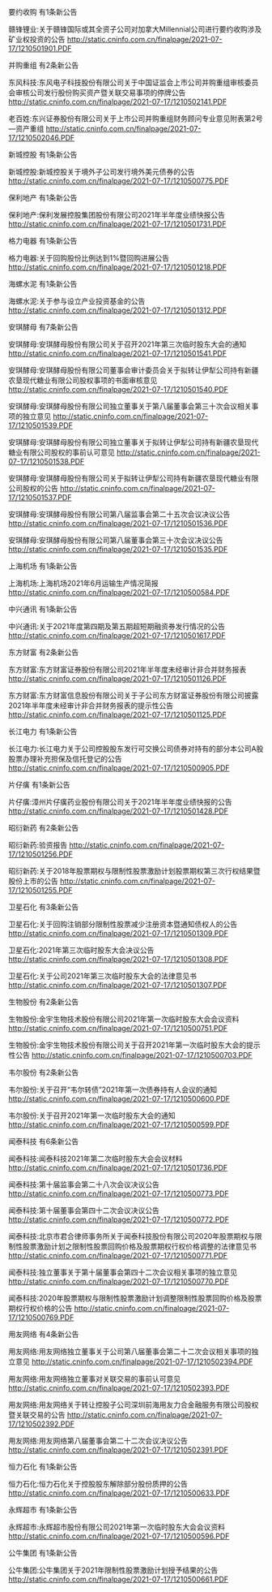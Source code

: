 要约收购 有1条新公告 

赣锋锂业:关于赣锋国际或其全资子公司对加拿大Millennial公司进行要约收购涉及矿业权投资的公告 http://static.cninfo.com.cn/finalpage/2021-07-17/1210501901.PDF 

并购重组 有2条新公告 

东风科技:东风电子科技股份有限公司关于中国证监会上市公司并购重组审核委员会审核公司发行股份购买资产暨关联交易事项的停牌公告 http://static.cninfo.com.cn/finalpage/2021-07-17/1210502141.PDF 

老百姓:东兴证券股份有限公司关于上市公司并购重组财务顾问专业意见附表第2号—资产重组 http://static.cninfo.com.cn/finalpage/2021-07-17/1210502046.PDF 

新城控股 有1条新公告 

新城控股:新城控股关于境外子公司发行境外美元债券的公告 http://static.cninfo.com.cn/finalpage/2021-07-17/1210500775.PDF 

保利地产 有1条新公告 

保利地产:保利发展控股集团股份有限公司2021年半年度业绩快报公告 http://static.cninfo.com.cn/finalpage/2021-07-17/1210501731.PDF 

格力电器 有1条新公告 

格力电器:关于回购股份比例达到1%暨回购进展公告 http://static.cninfo.com.cn/finalpage/2021-07-17/1210501218.PDF 

海螺水泥 有1条新公告 

海螺水泥:关于参与设立产业投资基金的公告 http://static.cninfo.com.cn/finalpage/2021-07-17/1210501312.PDF 

安琪酵母 有7条新公告 

安琪酵母:安琪酵母股份有限公司关于召开2021年第三次临时股东大会的通知 http://static.cninfo.com.cn/finalpage/2021-07-17/1210501541.PDF 

安琪酵母:安琪酵母股份有限公司董事会审计委员会关于拟转让伊犁公司持有新疆农垦现代糖业有限公司股权事项的书面审核意见 http://static.cninfo.com.cn/finalpage/2021-07-17/1210501540.PDF 

安琪酵母:安琪酵母股份有限公司独立董事关于第八届董事会第三十次会议相关事项的独立意见 http://static.cninfo.com.cn/finalpage/2021-07-17/1210501539.PDF 

安琪酵母:安琪酵母股份有限公司独立董事关于拟转让伊犁公司持有新疆农垦现代糖业有限公司股权的事前认可意见 http://static.cninfo.com.cn/finalpage/2021-07-17/1210501538.PDF 

安琪酵母:安琪酵母股份有限公司关于拟转让伊犁公司持有新疆农垦现代糖业有限公司股权的公告 http://static.cninfo.com.cn/finalpage/2021-07-17/1210501537.PDF 

安琪酵母:安琪酵母股份有限公司第八届监事会第二十五次会议决议公告 http://static.cninfo.com.cn/finalpage/2021-07-17/1210501536.PDF 

安琪酵母:安琪酵母股份有限公司第八届董事会第三十次会议决议公告 http://static.cninfo.com.cn/finalpage/2021-07-17/1210501535.PDF 

上海机场 有1条新公告 

上海机场:上海机场2021年6月运输生产情况简报 http://static.cninfo.com.cn/finalpage/2021-07-17/1210500584.PDF 

中兴通讯 有1条新公告 

中兴通讯:关于2021年度第四期及第五期超短期融资券发行情况的公告 http://static.cninfo.com.cn/finalpage/2021-07-17/1210501617.PDF 

东方财富 有2条新公告 

东方财富:东方财富证券股份有限公司2021年半年度未经审计非合并财务报表 http://static.cninfo.com.cn/finalpage/2021-07-17/1210501126.PDF 

东方财富:东方财富信息股份有限公司关于子公司东方财富证券股份有限公司披露2021年半年度未经审计非合并财务报表的提示性公告 http://static.cninfo.com.cn/finalpage/2021-07-17/1210501125.PDF 

长江电力 有1条新公告 

长江电力:长江电力关于公司控股股东发行可交换公司债券对持有的部分本公司A股股票办理补充担保及信托登记的公告 http://static.cninfo.com.cn/finalpage/2021-07-17/1210500905.PDF 

片仔癀 有1条新公告 

片仔癀:漳州片仔癀药业股份有限公司关于2021年半年度业绩快报的公告 http://static.cninfo.com.cn/finalpage/2021-07-17/1210501428.PDF 

昭衍新药 有2条新公告 

昭衍新药:验资报告 http://static.cninfo.com.cn/finalpage/2021-07-17/1210501256.PDF 

昭衍新药:关于2018年股票期权与限制性股票激励计划股票期权第三次行权结果暨股份上市的公告 http://static.cninfo.com.cn/finalpage/2021-07-17/1210501255.PDF 

卫星石化 有3条新公告 

卫星石化:关于回购注销部分限制性股票减少注册资本暨通知债权人的公告 http://static.cninfo.com.cn/finalpage/2021-07-17/1210501309.PDF 

卫星石化:2021年第三次临时股东大会决议公告 http://static.cninfo.com.cn/finalpage/2021-07-17/1210501308.PDF 

卫星石化:关于公司2021年第三次临时股东大会的法律意见书 http://static.cninfo.com.cn/finalpage/2021-07-17/1210501307.PDF 

生物股份 有2条新公告 

生物股份:金宇生物技术股份有限公司2021年第一次临时股东大会会议资料 http://static.cninfo.com.cn/finalpage/2021-07-17/1210500751.PDF 

生物股份:金宇生物技术股份有限公司关于召开2021年第一次临时股东大会的提示性公告 http://static.cninfo.com.cn/finalpage/2021-07-17/1210500703.PDF 

韦尔股份 有2条新公告 

韦尔股份:关于召开“韦尔转债”2021年第一次债券持有人会议的通知 http://static.cninfo.com.cn/finalpage/2021-07-17/1210500600.PDF 

韦尔股份:关于召开2021年第一次临时股东大会的通知 http://static.cninfo.com.cn/finalpage/2021-07-17/1210500599.PDF 

闻泰科技 有6条新公告 

闻泰科技:闻泰科技2021年第二次临时股东大会会议材料 http://static.cninfo.com.cn/finalpage/2021-07-17/1210501736.PDF 

闻泰科技:第十届监事会第二十八次会议决议公告 http://static.cninfo.com.cn/finalpage/2021-07-17/1210500773.PDF 

闻泰科技:第十届董事会第四十二次会议决议公告 http://static.cninfo.com.cn/finalpage/2021-07-17/1210500772.PDF 

闻泰科技:北京市君合律师事务所关于闻泰科技股份有限公司2020年股票期权与限制性股票激励计划之限制性股票回购价格及股票期权行权价格调整的法律意见书 http://static.cninfo.com.cn/finalpage/2021-07-17/1210500771.PDF 

闻泰科技:独立董事关于第十届董事会第四十二次会议相关事项的独立意见 http://static.cninfo.com.cn/finalpage/2021-07-17/1210500770.PDF 

闻泰科技:2020年股票期权与限制性股票激励计划调整限制性股票回购价格及股票期权行权价格的公告 http://static.cninfo.com.cn/finalpage/2021-07-17/1210500769.PDF 

用友网络 有4条新公告 

用友网络:用友网络独立董事关于公司第八届董事会第二十二次会议相关事项的独立意见 http://static.cninfo.com.cn/finalpage/2021-07-17/1210502394.PDF 

用友网络:用友网络独立董事对关联交易的事前认可意见 http://static.cninfo.com.cn/finalpage/2021-07-17/1210502393.PDF 

用友网络:用友网络关于转让控股子公司深圳前海用友力合金融服务有限公司股权暨关联交易的公告 http://static.cninfo.com.cn/finalpage/2021-07-17/1210502392.PDF 

用友网络:用友网络第八届董事会第二十二次会议决议公告 http://static.cninfo.com.cn/finalpage/2021-07-17/1210502391.PDF 

恒力石化 有1条新公告 

恒力石化:恒力石化关于控股股东解除部分股份质押的公告 http://static.cninfo.com.cn/finalpage/2021-07-17/1210500633.PDF 

永辉超市 有1条新公告 

永辉超市:永辉超市股份有限公司2021年第一次临时股东大会会议资料 http://static.cninfo.com.cn/finalpage/2021-07-17/1210500596.PDF 

公牛集团 有1条新公告 

公牛集团:公牛集团关于2021年限制性股票激励计划授予结果的公告 http://static.cninfo.com.cn/finalpage/2021-07-17/1210500661.PDF 

